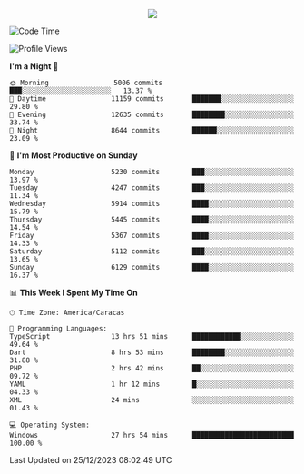 <p align="center">
  <a href="http://www.github.com/thevacs">
    <img src="https://github-readme-streak-stats.herokuapp.com/?user=thevacs&stroke=ffffff&background=1c1917&ring=0891b2&fire=0891b2&currStreakNum=ffffff&currStreakLabel=0891b2&sideNums=ffffff&sideLabels=ffffff&dates=ffffff&hide_border=true" />
  </a>
</p>

<!--START_SECTION:waka-->
![Code Time](http://img.shields.io/badge/Code%20Time-1%2C918%20hrs%2012%20mins-blue)

![Profile Views](http://img.shields.io/badge/Profile%20Views-0-blue)

**I'm a Night 🦉** 

```text
🌞 Morning                5006 commits        ███░░░░░░░░░░░░░░░░░░░░░░   13.37 % 
🌆 Daytime                11159 commits       ███████░░░░░░░░░░░░░░░░░░   29.80 % 
🌃 Evening                12635 commits       ████████░░░░░░░░░░░░░░░░░   33.74 % 
🌙 Night                  8644 commits        ██████░░░░░░░░░░░░░░░░░░░   23.09 % 
```
📅 **I'm Most Productive on Sunday** 

```text
Monday                   5230 commits        ███░░░░░░░░░░░░░░░░░░░░░░   13.97 % 
Tuesday                  4247 commits        ███░░░░░░░░░░░░░░░░░░░░░░   11.34 % 
Wednesday                5914 commits        ████░░░░░░░░░░░░░░░░░░░░░   15.79 % 
Thursday                 5445 commits        ████░░░░░░░░░░░░░░░░░░░░░   14.54 % 
Friday                   5367 commits        ████░░░░░░░░░░░░░░░░░░░░░   14.33 % 
Saturday                 5112 commits        ███░░░░░░░░░░░░░░░░░░░░░░   13.65 % 
Sunday                   6129 commits        ████░░░░░░░░░░░░░░░░░░░░░   16.37 % 
```


📊 **This Week I Spent My Time On** 

```text
🕑︎ Time Zone: America/Caracas

💬 Programming Languages: 
TypeScript               13 hrs 51 mins      ████████████░░░░░░░░░░░░░   49.64 % 
Dart                     8 hrs 53 mins       ████████░░░░░░░░░░░░░░░░░   31.88 % 
PHP                      2 hrs 42 mins       ██░░░░░░░░░░░░░░░░░░░░░░░   09.72 % 
YAML                     1 hr 12 mins        █░░░░░░░░░░░░░░░░░░░░░░░░   04.33 % 
XML                      24 mins             ░░░░░░░░░░░░░░░░░░░░░░░░░   01.43 % 

💻 Operating System: 
Windows                  27 hrs 54 mins      █████████████████████████   100.00 % 
```


 Last Updated on 25/12/2023 08:02:49 UTC
<!--END_SECTION:waka-->

